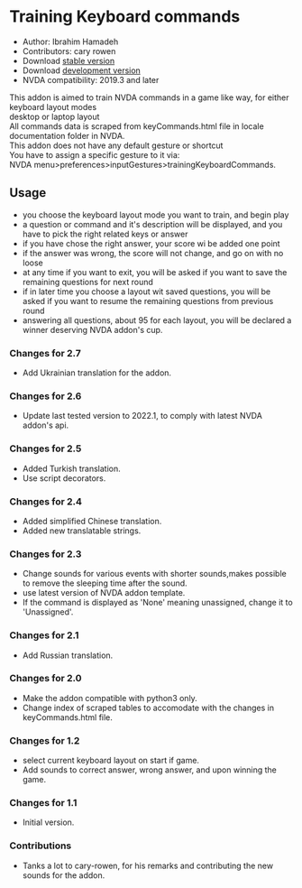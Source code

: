 # Training Keyboard commands #

*	Author: Ibrahim Hamadeh  
*	Contributors: cary rowen
*	Download [stable version][1]  
*	Download [development version][2]  
*	NVDA compatibility: 2019.3 and later  

This addon is aimed to train NVDA commands in a game like way, for either keyboard layout modes  
desktop or laptop layout  
All commands data is scraped from keyCommands.html file in locale documentation folder in NVDA.  
This addon does not have any default gesture or shortcut  
You have to assign a specific gesture to it via:  
NVDA menu>preferences>inputGestures>trainingKeyboardCommands.  

## Usage ##

*	you choose the keyboard layout mode you want to train, and begin play    
*	a question or command and it's description will be displayed, and you have to pick the right related keys or answer    
*	if you have chose the right answer, your score wi be added one point  
*	if the answer was wrong, the score will not change, and go on with no loose  
*	at any time if you want to exit, you will be asked if you want to save the remaining questions for next round  
*	if in later time you choose a layout wit saved questions, you will be asked if you want to resume the remaining questions from previous round  
*	answering all questions, about 95 for each layout, you will be declared a winner deserving NVDA addon's cup.  

### Changes for 2.7 ###

*	Add Ukrainian translation for the addon.

### Changes for 2.6 ###

*	Update last tested version to 2022.1, to comply with latest NVDA addon's api.

### Changes for 2.5 ###

*	Added Turkish translation.
*	Use script decorators.

### Changes for 2.4 ###

*	Added simplified Chinese translation.  
*	Added new translatable strings.  

### Changes for 2.3 ###

*	Change sounds for various events with shorter sounds,makes possible to remove the sleeping time after the sound.  
*	use latest version of NVDA addon template.  
*	If the command is displayed as 'None' meaning unassigned, change it to 'Unassigned'.  

### Changes for 2.1 ###

*	Add Russian translation.

### Changes for 2.0 ###

*	Make the addon compatible with python3 only.  
*	Change index of scraped tables to accomodate with the changes in keyCommands.html file.  

### Changes for 1.2 ###

*	select current keyboard layout on start if game.
*	Add sounds to correct answer, wrong answer, and upon winning the game.

### Changes for 1.1 ###

*	Initial version.

### Contributions ###

*	Tanks a lot to cary-rowen, for his remarks and contributing the new sounds for the addon.  

[1]: https://github.com/ibrahim-s/trainingNvdaCommands/releases/download/2.7/trainingKeyboardCommands-2.7.nvda-addon

[2]: https://github.com/ibrahim-s/trainingNvdaCommands/releases/download/2.7-dev/trainingKeyboardCommands-2.7-dev.nvda-addon
